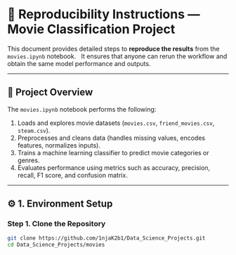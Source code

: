 # 🧪 Reproducibility Instructions — Movie Classification Project

This document provides detailed steps to **reproduce the results** from the `movies.ipynb` notebook.  
It ensures that anyone can rerun the workflow and obtain the same model performance and outputs.

---

## 📁 Project Overview

The `movies.ipynb` notebook performs the following:
1. Loads and explores movie datasets (`movies.csv`, `friend_movies.csv`, `steam.csv`).
2. Preprocesses and cleans data (handles missing values, encodes features, normalizes inputs).
3. Trains a machine learning classifier to predict movie categories or genres.
4. Evaluates performance using metrics such as accuracy, precision, recall, F1 score, and confusion matrix.

---

## ⚙️ 1. Environment Setup

### Step 1. Clone the Repository
```bash
git clone https://github.com/1njaK2b1/Data_Science_Projects.git
cd Data_Science_Projects/movies
